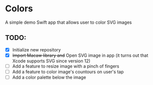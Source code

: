 # Colors
A simple demo Swift app that allows user to color SVG images

## TODO:
  - [x] Initialize new repository
  - [x] ~~Import Macaw library and~~ Open SVG image in app (it turns out that Xcode supports SVG since version 12)
  - [ ] Add a feature to resize image with a pinch of fingers
  - [ ] Add a feature to color image's countours on user's tap
  - [ ] Add a color palette below the image
